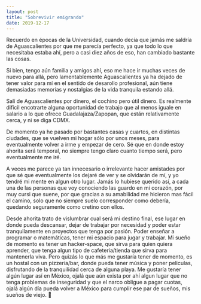 ```yaml
---
layout: post
title: "Sobrevivir emigrando"
date: 2019-12-17
---
```


Recuerdo en épocas de la Universidad, cuando decía que jamás me saldría de Aguascalientes por que me parecía perfecto, ya que todo lo que necesitaba estaba ahí, pero a casi diez años de eso, han cambiado bastante las cosas.

Si bien, tengo aún familia y amigos ahí, eso me hace ir muchas veces de nuevo para allá, pero lamentablemente Aguascalientes ya ha dejado de tener valor para mí en el sentido de desarollo profesional, aún tiene demasiadas memorias y nostalgias de la vida tranquila estando allá. 

Salí de Aguascalientes por dinero, el cochino pero útil dinero. Es realmente dificil encotrarte alguna oportunidad de trabajo que al menos iguale en salario a lo que ofrece Guadalajaza/Zapopan, que están relativamente cerca, y ni se diga CDMX.

De momento ya he pasado por bastantes casas y cuartos, en distintas ciudades, que se vuelven mi hogar sólo por unos meses, para eventualmente volver a irme y empezar de cero. Sé que en donde estoy ahorita será temporal, no siempre tengo claro cuanto tiempo será, pero eventualmente me iré. 

A veces me parece ya tan innecesario o irrelevante hacer amistades por que sé que eventualmente los dejaré de ver y se olvidarán de mí, y yo tendré mi mente en algun otro lugar. Jamás lo hubiese querido así, a cada una de las personas que voy conociendo las guardo en mi corazón, por muy cursi que suene, por que gracias a su amabilidad me hicieron mas fácil el camino, solo que no siempre suelo corresponder como debería, quedando seguramente como cretino con ellos.

Desde ahorita trato de vislumbrar cual será mi destino final, ese lugar en donde pueda descansar, dejar de trabajar por necesidad y poder estar tranquilamente en proyectos que tenga por pasión. Poder enseñar a programar o matemáticas, tener mi espacio para jugar y trabajar. Mi sueño de momento es tener un hacker-space, que sirva para quien quiera aprender, que tenga algun tipo de cafeteria/tienda que sirva para mantenerla viva. Pero quizás lo que más me gustaría tener de momento, es un hostal con un pizzería/bar, donde pueda tener música y poner peliculas, disfrutando de la tranquilidad cerca de alguna playa. Me gustaría tener algún lugar así en México, ojalá que aún exista por ahí algun lugar que no tenga problemas de inseguridad y que el narco obligue a pagar cuotas, ojalá algún día pueda volver a México para cumplir ese par de sueños, mis sueños de viejo. :pizza: